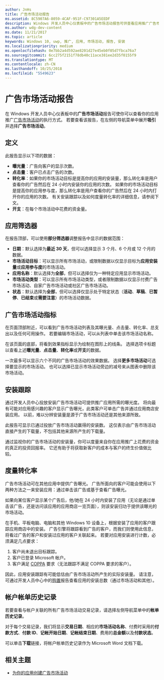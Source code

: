 ```yaml
---
author: JnHs
title: 广告市场活动报告
ms.assetid: 8C5907A6-8059-4CAF-951F-C97301A5EEDF
description: Windows 开发人员中心仪表板中的广告市场活动报告可供查看应用推广广告市场活动的执行方式。
ms.author: wdg-dev-content
ms.date: 11/21/2017
ms.topic: article
keywords: Windows 10, uwp, 推广, 应用, 市场活动, 报告, 安装
ms.localizationpriority: medium
ms.openlocfilehash: 0e7bb2a4d592ae8201d27e45eb0f05d7fbca76a7
ms.sourcegitcommit: 6cc275f2151f78db40c11ace381ee2d35f0155f9
ms.translationtype: MT
ms.contentlocale: zh-CN
ms.lasthandoff: 10/25/2018
ms.locfileid: "5549623"
---
```

# <a name="ad-campaign-report"></a>广告市场活动报告

在 Windows 开发人员中心仪表板中的**广告市场活动**报告可使你可以查看你的应用推广[广告市场活动](create-an-ad-campaign-for-your-app.md)的执行方式。 若要查看该报告，在左侧的导航菜单中展开**吸引**并选择**广告市场活动**。

## <a name="definitions"></a>定义

此报告显示以下项的数据：

-   **曝光量**：广告向客户的显示次数。
-   **点击量**：客户已点击广告的次数。
-   **转化率**：如果你的市场活动目标是提高你的应用的安装量，那么转化率是用户查看你的广告然后在 24 小时内安装你的应用的次数。 如果你的市场活动目标是提高你的应用参与度，那么转化率是用户查看你的广告然后在 24 小时内打开你的应用的次数。 有关安装跟踪以及如何度量转化率的详细信息，请参阅下文。
-   **开支**：在每个市场活动中花费的资金量。

## <a name="apply-filters"></a>应用筛选器

在报告顶部，可以使用**部分筛选器**调整报告中显示的数据范围：

-   **日期**：默认选择为**最近 30 天**，但可以选择显示 3 个月、6 个月或 12 个月的数据。
-   **市场活动目标**：可以显示所有市场活动，或限制数据以仅显示目标为**应用安装量**或**应用参与度**的市场活动。
-   **应用名称**：默认选择为**全部**，但可以选择仅为一种特定应用显示市场活动。
-   **市场活动类型**：可以显示所有市场活动类型，或者限制数据以仅显示付费广告市场活动、自家广告市场活动或社区广告市场活动。
-   **状态**：默认选择为**全部**，但可以选择仅显示处于特定状态（**活动**、**草稿**、**已暂停**、**已结束**或**需要注意**）的市场活动数据。


## <a name="ad-campaign-metrics"></a>广告市场活动指标

在页面顶部附近，可以看到广告市场活动列表及其曝光量、点击量、转化率、总支出以及任何可用操作。 若要编辑市场活动，可以从列表中单击该市场活动名称。

在该页面的底部，将看到效果指标显示为绘制在图形上的线条。 选择选项卡标题以查看上述**曝光量**、**点击量**、**转化率**或**开支**的数据。

一次最多可以显示六个不同的广告市场活动的效果数据。 选择**更多市场活动**可选择要显示的市场活动。 也可以选择已显示市场活动旁边的减号来从图表中删除该市场活动。


## <a name="install-tracking"></a>安装跟踪

通过开发人员中心投放安装广告市场活动可提供推广应用所需的曝光度。 将向最有可能对应用感兴趣的客户显示广告曝光，此类客户可单击广告并通过应用商店安装应用。 以前，难以分辨安装量是源于广告市场活动还是其他来源所致。

此报告可显示已通过投放广告市场活动赢得的安装数。 这仅表示由广告市场活动直接产生的下载量，不包括其他来源所产生的下载量。

通过监视你的广告市场活动的安装量，你可以度量来自你在应用推广上花费的资金的真正的投资回报率。 它还有助于将获取新客户的成本与客户的终生价值做比较。


## <a name="measuring-conversions"></a>度量转化率

广告市场活动可在其他应用中提供广告曝光。 广告所面向的客户可能会使用以下两种方法之一来安装应用：通过单击该广告或基于查看广告曝光。

如果向某位客户显示某个广告后，他/她在 24 小时内安装了应用（无论是通过单击该广告，还是访问该应用的应用商店一览页面），则该安装归功于提供该曝光的市场活动。

在手机、平板电脑、电脑和其他 Windows 10 设备上，根据安装了应用的客户跟踪应用商店中的安装。 广告引擎将跟踪看到广告的客户，而我们则使用此信息，将看过广告的客户和安装过应用的客户关联起来。 若要对应用安装进行计数，必须满足几点要求：

1.  客户尚未退出目标跟踪。
2.  客户已登录 Microsoft 帐户。
3.  客户满足 [COPPA](http://go.microsoft.com/fwlink?LinkId=536558) 要求（无法跟踪不满足 COPPA 要求的客户）。

因此，应用安装跟踪有可能低估由广告市场活动所产生的实际安装量。 请注意，可通过开发人员中心中的[购置](acquisitions-report.md)报告查看应用的安装总数（通过市场活动和其他）。


## <a name="account-billing-history"></a>帐户帐单历史记录

若要查看与帐户关联的所有广告市场活动交易记录，请选择左侧导航菜单中的**帐单历史记录**。

对于每个交易记录，我们将显示**交易日期**、相应的**市场活动名称**、付费时采用的**付款方式**、**付款 ID**、**记帐开始日期**、**记帐结束日期**、费用的**总金额**以及**付款状态**。

可以单击**下载**链接，将帐户帐单历史记录作为 Microsoft Word 文档下载。

## <a name="related-topics"></a>相关主题

* [为你的应用创建广告市场活动](create-an-ad-campaign-for-your-app.md)

 

 
